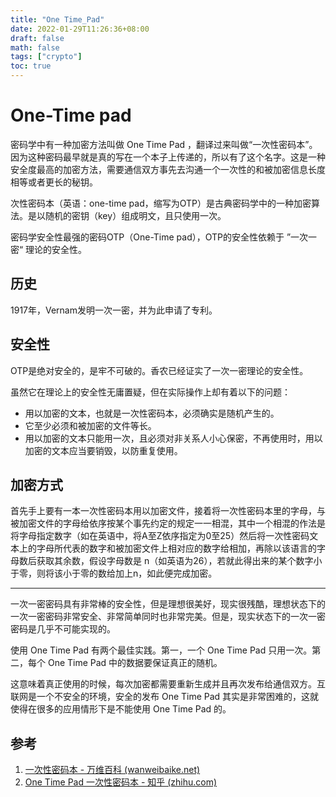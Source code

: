 ```yaml
---
title: "One Time_Pad"
date: 2022-01-29T11:26:36+08:00
draft: false
math: false
tags: ["crypto"]
toc: true
---
```


# One-Time  pad

密码学中有一种加密方法叫做 One Time Pad ，翻译过来叫做“一次性密码本”。因为这种密码最早就是真的写在一个本子上传递的，所以有了这个名字。这是一种安全度最高的加密方法，需要通信双方事先去沟通一个一次性的和被加密信息长度相等或者更长的秘钥。

次性密码本（英语：one-time pad，缩写为OTP）是古典密码学中的一种加密算法。是以随机的密钥（key）组成明文，且只使用一次。

密码学安全性最强的密码OTP（One-Time pad），OTP的安全性依赖于 ”一次一密“ 理论的安全性。

## 历史

1917年，Vernam发明一次一密，并为此申请了专利。

## 安全性

OTP是绝对安全的，是牢不可破的。香农已经证实了一次一密理论的安全性。

虽然它在理论上的安全性无庸置疑，但在实际操作上却有着以下的问题：

- 用以加密的文本，也就是一次性密码本，必须确实是随机产生的。
- 它至少必须和被加密的文件等长。
- 用以加密的文本只能用一次，且必须对非关系人小心保密，不再使用时，用以加密的文本应当要销毁，以防重复使用。

## 加密方式

首先手上要有一本一次性密码本用以加密文件，接着将一次性密码本里的字母，与被加密文件的字母给依序按某个事先约定的规定一一相混，其中一个相混的作法是将字母指定数字（如在英语中，将A至Z依序指定为0至25）然后将一次性密码文本上的字母所代表的数字和被加密文件上相对应的数字给相加，再除以该语言的字母数后获取其余数，假设字母数是 n（如英语为26），若就此得出来的某个数字小于零，则将该小于零的数给加上n，如此便完成加密。

---

一次一密密码具有非常棒的安全性，但是理想很美好，现实很残酷，理想状态下的一次一密密码非常安全、非常简单同时也非常完美。但是，现实状态下的一次一密密码是几乎不可能实现的。

使用 One Time Pad 有两个最佳实践。第一，一个 One Time Pad 只用一次。第二，每个 One Time Pad 中的数据要保证真正的随机。

这意味着真正使用的时候，每次加密都需要重新生成并且再次发布给通信双方。互联网是一个不安全的环境，安全的发布 One Time Pad 其实是非常困难的，这就使得在很多的应用情形下是不能使用 One Time Pad 的。

## 参考

1. [一次性密码本 - 万维百科 (wanweibaike.net)](https://wanweibaike.net/wiki-一次性密碼本)
2. [One Time Pad 一次性密码本 - 知乎 (zhihu.com)](https://zhuanlan.zhihu.com/p/58751912)
